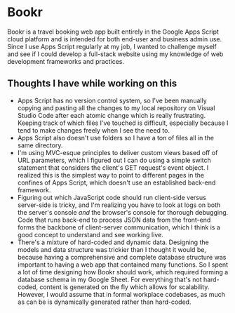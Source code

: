 # Bookr

Bookr is a travel booking web app built entirely in the Google Apps Script cloud platform and is intended for both end-user and business admin use. Since I use Apps Script regularly at my job, I wanted to challenge myself and see if I could develop a full-stack website using my knowledge of web development frameworks and practices.

## Thoughts I have while working on this

* Apps Script has no version control system, so I've been manually copying and pasting all the changes to my local repository on Visual Studio Code after each atomic change which is really frustrating. Keeping track of which files I've touched is difficult, especially because I tend to make changes freely when I see the need to.
* Apps Script also doesn't use folders so I have a ton of files all in the same directory.
* I'm using MVC-esque principles to deliver custom views based off of URL parameters, which I figured out I can do using a simple switch statement that considers the client's GET request's event object. I realized this is the simplest way to point to different pages in the confines of Apps Script, which doesn't use an established back-end framework.
* Figuring out which JavaScript code should run client-side versus server-side is tricky, and I'm realizing you have to look at logs on both the server's console *and* the browser's console for thorough debugging. Code that runs back-end to process JSON data from the front-end forms the backbone of client-server communication, which I think is a good concept to understand and see working live.
* There's a mixture of hard-coded and dynamic data. Designing the models and data structure was trickier than I thought it would be, because having a comprehensive and complete database structure was important to having a web app that contained many functions. So I spent a lot of time designing how Bookr should work, which required forming a database schema in my Google Sheet. For everything that's not hard-coded, content is generated on the fly which allows for scalability. However, I would assume that in formal workplace codebases, as much as can be is dynamically generated rather than hard-coded.